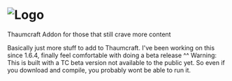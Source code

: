 ![Logo](https://raw.githubusercontent.com/BluSunrize/WitchingGadgets/master/src/main/resources/assets/witchinggadgets/logo.png)
==============

Thaumcraft Addon for those that still crave more content 

Basically just more stuff to add to Thaumcraft. I've been working on this since 1.6.4, finally feel comfortable with doing a beta release ^^
Warning: This is built with a TC beta version not available to the public yet. So even if you download and compile, you probably wont be able to run it.


